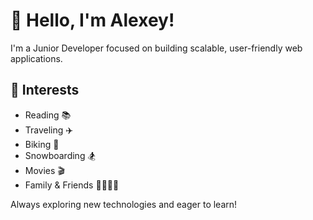 # 👋 Hello, I'm Alexey!

I'm a Junior Developer focused on building scalable, user-friendly web applications.

## 🌟 Interests
- Reading 📚
- Traveling ✈️
- Biking 🚴
- Snowboarding 🏂
- Movies 🎬
- Family & Friends 👨‍👩‍👧‍👦

Always exploring new technologies and eager to learn!
